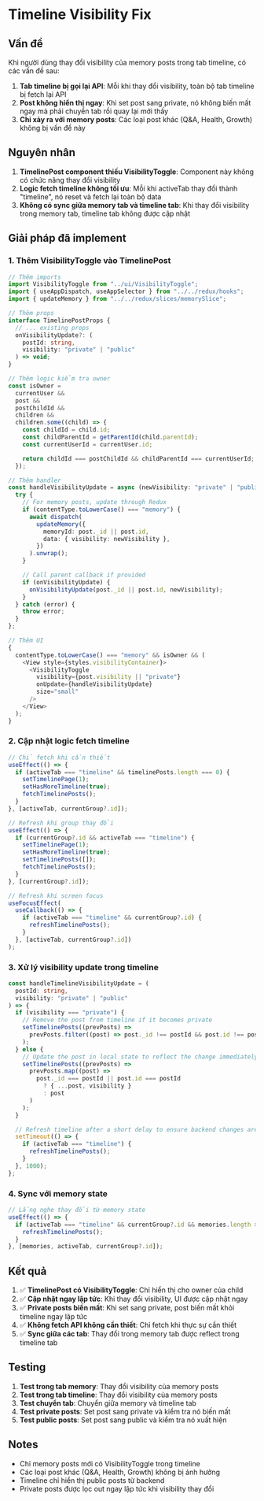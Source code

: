 # Timeline Visibility Fix

## Vấn đề

Khi người dùng thay đổi visibility của memory posts trong tab timeline, có các vấn đề sau:

1. **Tab timeline bị gọi lại API**: Mỗi khi thay đổi visibility, toàn bộ tab timeline bị fetch lại API
2. **Post không hiển thị ngay**: Khi set post sang private, nó không biến mất ngay mà phải chuyển tab rồi quay lại mới thấy
3. **Chỉ xảy ra với memory posts**: Các loại post khác (Q&A, Health, Growth) không bị vấn đề này

## Nguyên nhân

1. **TimelinePost component thiếu VisibilityToggle**: Component này không có chức năng thay đổi visibility
2. **Logic fetch timeline không tối ưu**: Mỗi khi activeTab thay đổi thành "timeline", nó reset và fetch lại toàn bộ data
3. **Không có sync giữa memory tab và timeline tab**: Khi thay đổi visibility trong memory tab, timeline tab không được cập nhật

## Giải pháp đã implement

### 1. Thêm VisibilityToggle vào TimelinePost

```typescript
// Thêm imports
import VisibilityToggle from "../ui/VisibilityToggle";
import { useAppDispatch, useAppSelector } from "../../redux/hooks";
import { updateMemory } from "../../redux/slices/memorySlice";

// Thêm props
interface TimelinePostProps {
  // ... existing props
  onVisibilityUpdate?: (
    postId: string,
    visibility: "private" | "public"
  ) => void;
}

// Thêm logic kiểm tra owner
const isOwner =
  currentUser &&
  post &&
  postChildId &&
  children &&
  children.some((child) => {
    const childId = child.id;
    const childParentId = getParentId(child.parentId);
    const currentUserId = currentUser.id;

    return childId === postChildId && childParentId === currentUserId;
  });

// Thêm handler
const handleVisibilityUpdate = async (newVisibility: "private" | "public") => {
  try {
    // For memory posts, update through Redux
    if (contentType.toLowerCase() === "memory") {
      await dispatch(
        updateMemory({
          memoryId: post._id || post.id,
          data: { visibility: newVisibility },
        })
      ).unwrap();
    }

    // Call parent callback if provided
    if (onVisibilityUpdate) {
      onVisibilityUpdate(post._id || post.id, newVisibility);
    }
  } catch (error) {
    throw error;
  }
};

// Thêm UI
{
  contentType.toLowerCase() === "memory" && isOwner && (
    <View style={styles.visibilityContainer}>
      <VisibilityToggle
        visibility={post.visibility || "private"}
        onUpdate={handleVisibilityUpdate}
        size="small"
      />
    </View>
  );
}
```

### 2. Cập nhật logic fetch timeline

```typescript
// Chỉ fetch khi cần thiết
useEffect(() => {
  if (activeTab === "timeline" && timelinePosts.length === 0) {
    setTimelinePage(1);
    setHasMoreTimeline(true);
    fetchTimelinePosts();
  }
}, [activeTab, currentGroup?.id]);

// Refresh khi group thay đổi
useEffect(() => {
  if (currentGroup?.id && activeTab === "timeline") {
    setTimelinePage(1);
    setHasMoreTimeline(true);
    setTimelinePosts([]);
    fetchTimelinePosts();
  }
}, [currentGroup?.id]);

// Refresh khi screen focus
useFocusEffect(
  useCallback(() => {
    if (activeTab === "timeline" && currentGroup?.id) {
      refreshTimelinePosts();
    }
  }, [activeTab, currentGroup?.id])
);
```

### 3. Xử lý visibility update trong timeline

```typescript
const handleTimelineVisibilityUpdate = (
  postId: string,
  visibility: "private" | "public"
) => {
  if (visibility === "private") {
    // Remove the post from timeline if it becomes private
    setTimelinePosts((prevPosts) =>
      prevPosts.filter((post) => post._id !== postId && post.id !== postId)
    );
  } else {
    // Update the post in local state to reflect the change immediately
    setTimelinePosts((prevPosts) =>
      prevPosts.map((post) =>
        post._id === postId || post.id === postId
          ? { ...post, visibility }
          : post
      )
    );
  }

  // Refresh timeline after a short delay to ensure backend changes are reflected
  setTimeout(() => {
    if (activeTab === "timeline") {
      refreshTimelinePosts();
    }
  }, 1000);
};
```

### 4. Sync với memory state

```typescript
// Lắng nghe thay đổi từ memory state
useEffect(() => {
  if (activeTab === "timeline" && currentGroup?.id && memories.length > 0) {
    refreshTimelinePosts();
  }
}, [memories, activeTab, currentGroup?.id]);
```

## Kết quả

1. ✅ **TimelinePost có VisibilityToggle**: Chỉ hiển thị cho owner của child
2. ✅ **Cập nhật ngay lập tức**: Khi thay đổi visibility, UI được cập nhật ngay
3. ✅ **Private posts biến mất**: Khi set sang private, post biến mất khỏi timeline ngay lập tức
4. ✅ **Không fetch API không cần thiết**: Chỉ fetch khi thực sự cần thiết
5. ✅ **Sync giữa các tab**: Thay đổi trong memory tab được reflect trong timeline tab

## Testing

1. **Test trong tab memory**: Thay đổi visibility của memory posts
2. **Test trong tab timeline**: Thay đổi visibility của memory posts
3. **Test chuyển tab**: Chuyển giữa memory và timeline tab
4. **Test private posts**: Set post sang private và kiểm tra nó biến mất
5. **Test public posts**: Set post sang public và kiểm tra nó xuất hiện

## Notes

- Chỉ memory posts mới có VisibilityToggle trong timeline
- Các loại post khác (Q&A, Health, Growth) không bị ảnh hưởng
- Timeline chỉ hiển thị public posts từ backend
- Private posts được lọc out ngay lập tức khi visibility thay đổi
